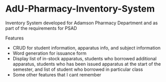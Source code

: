 # AdU-Pharmacy-Inventory-System
Inventory System developed for Adamson Pharmacy Department and as part of the requirements for PSAD

Features
* CRUD for student information, apparatus info, and subject information
* Word generation for issuance form
* Display list of in-stock apparatus, students who borrowed additional apparatus, students who has been issued apparatus at the start of the semester, and list of student who borrowed in particular class
* Some other features that I cant remember
